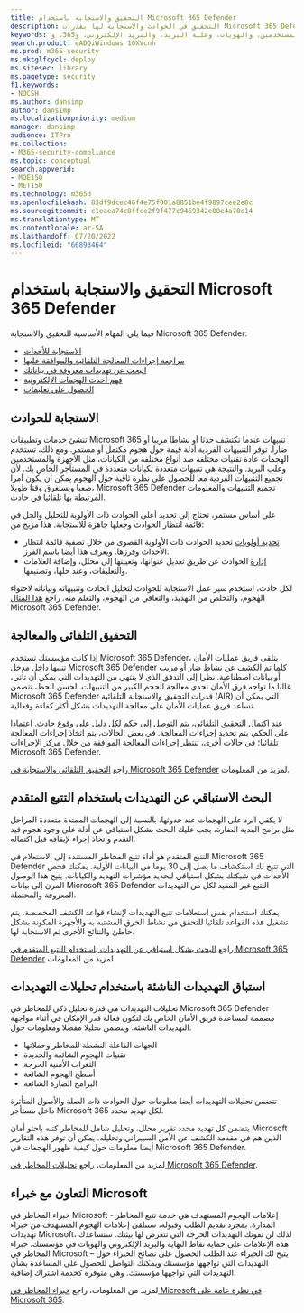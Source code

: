 ```yaml
---
title: التحقيق والاستجابة باستخدام Microsoft 365 Defender
description: التحقيق في الحوادث والاستجابة لها بقدرات Microsoft 365 Defender.
keywords: الحوادث، والتنبيهات، والتحقيق، والتحليل، والاستجابة، والارتباط، والهجوم، والأجهزة، والأجهزة، والمستخدمين، والهويات، وعلبة البريد، والبريد الإلكتروني، و365، وmicrosoft، وm365، والاستجابة للحوادث، والهجمات الإلكترونية
search.product: eADQiWindows 10XVcnh
ms.prod: m365-security
ms.mktglfcycl: deploy
ms.sitesec: library
ms.pagetype: security
f1.keywords:
- NOCSH
ms.author: dansimp
author: dansimp
ms.localizationpriority: medium
manager: dansimp
audience: ITPro
ms.collection:
- M365-security-compliance
ms.topic: conceptual
search.appverid:
- MOE150
- MET150
ms.technology: m365d
ms.openlocfilehash: 83df9dcec46f4e75f001a8851be4f9897cee2e8c
ms.sourcegitcommit: c1eaea74c8ffce2f9f477c9469342e88e4a70c14
ms.translationtype: MT
ms.contentlocale: ar-SA
ms.lasthandoff: 07/20/2022
ms.locfileid: "66893464"
---
```

# <a name="investigate-and-respond-with-microsoft-365-defender"></a>التحقيق والاستجابة باستخدام Microsoft 365 Defender

فيما يلي المهام الأساسية للتحقيق والاستجابة Microsoft 365 Defender:

- [الاستجابة للأحداث](#incident-response)
- [مراجعة إجراءات المعالجة التلقائية والموافقة عليها](#automated-investigation-and-remediation)
- [البحث عن تهديدات معروفة في بياناتك](#proactive-search-for-threats-with-advanced-hunting)
- [فهم أحدث الهجمات الإلكترونية](#get-ahead-of-emerging-threats-with-threat-analytics)
- [الحصول على تعليمات](#collaborate-with-microsoft-experts)

## <a name="incident-response"></a>الاستجابة للحوادث

تنشئ خدمات وتطبيقات Microsoft 365 تنبيهات عندما تكتشف حدثا أو نشاطا مريبا أو ضارا. توفر التنبيهات الفردية أدلة قيمة حول هجوم مكتمل أو مستمر. ومع ذلك، تستخدم الهجمات عادة تقنيات مختلفة ضد أنواع مختلفة من الكيانات، مثل الأجهزة والمستخدمين وعلب البريد. والنتيجة هي تنبيهات متعددة لكيانات متعددة في المستأجر الخاص بك. لأن تجميع التنبيهات الفردية معا للحصول على نظرة ثاقبة حول الهجوم يمكن أن يكون أمرا صعبا ويستغرق وقتا طويلا، Microsoft 365 Defender تجميع التنبيهات والمعلومات المرتبطة بها تلقائيا في حادث.

على أساس مستمر، تحتاج إلى تحديد أعلى الحوادث ذات الأولوية للتحليل والحل في قائمة انتظار الحوادث وجعلها جاهزة للاستجابة. هذا مزيج من:

- [تحديد أولويات](incident-queue.md) تحديد الحوادث ذات الأولوية القصوى من خلال تصفية قائمة انتظار الأحداث وفرزها. ويعرف هذا أيضا باسم الفرز.
- [إدارة](manage-incidents.md) الحوادث عن طريق تعديل عنوانها، وتعيينها إلى محلل، وإضافة العلامات والتعليقات، وعند حلها، وتصنيفها.

لكل حادث، استخدم سير عمل الاستجابة للحوادث لتحليل الحادث وتنبيهاته وبياناته لاحتواء الهجوم، والتخلص من التهديد، والتعافي من الهجوم، والتعلم منه. راجع [هذا المثال](incidents-overview.md#example-incident-response-workflow-for-microsoft-365-defender) Microsoft 365 Defender.

## <a name="automated-investigation-and-remediation"></a>التحقيق التلقائي والمعالجة

إذا كانت مؤسستك تستخدم Microsoft 365 Defender، يتلقى فريق عمليات الأمان تنبيها داخل مدخل Microsoft 365 Defender كلما تم الكشف عن نشاط ضار أو مريب أو بيانات اصطناعية. نظرا إلى التدفق الذي لا ينتهي من التهديدات التي يمكن أن تأتي، غالبا ما تواجه فرق الأمان تحدي معالجة الحجم الكبير من التنبيهات. لحسن الحظ، تتضمن Microsoft 365 Defender قدرات التحقيق والاستجابة التلقائية (AIR) التي يمكن أن تساعد فريق عمليات الأمان على معالجة التهديدات بشكل أكثر كفاءة وفعالية.

عند اكتمال التحقيق التلقائي، يتم التوصل إلى حكم لكل دليل على وقوع حادث. اعتمادا على الحكم، يتم تحديد إجراءات المعالجة. في بعض الحالات، يتم اتخاذ إجراءات المعالجة تلقائيا؛ في حالات أخرى، تنتظر إجراءات المعالجة الموافقة من خلال مركز الإجراءات Microsoft 365 Defender. 

راجع [التحقيق التلقائي والاستجابة في Microsoft 365 Defender](m365d-autoir.md) لمزيد من المعلومات.

## <a name="proactive-search-for-threats-with-advanced-hunting"></a>البحث الاستباقي عن التهديدات باستخدام التتبع المتقدم

لا يكفي الرد على الهجمات عند حدوثها. بالنسبة إلى الهجمات الممتدة متعددة المراحل مثل برامج الفدية الضارة، يجب عليك البحث بشكل استباقي عن أدلة على وجود هجوم قيد التقدم واتخاذ إجراء لإيقافه قبل اكتماله.

التتبع المتقدم هو أداة تتبع المخاطر المستندة إلى الاستعلام في Microsoft 365 Defender التي تتيح لك استكشاف ما يصل إلى 30 يوما من البيانات الأولية. يمكنك فحص الأحداث في شبكتك بشكل استباقي لتحديد مؤشرات التهديد والكيانات. يتيح هذا الوصول المرن إلى بيانات Microsoft 365 Defender التتبع غير المقيد لكل من التهديدات المعروفة والمحتملة.

يمكنك استخدام نفس استعلامات تتبع التهديدات لإنشاء قواعد الكشف المخصصة. يتم تشغيل هذه القواعد تلقائيا للتحقق من نشاط الخرق المشتبه به والأجهزة المكونة بشكل خاطئ والنتائج الأخرى ثم الاستجابة لها.

راجع [البحث بشكل استباقي عن التهديدات باستخدام التتبع المتقدم في Microsoft 365 Defender](advanced-hunting-overview.md) لمزيد من المعلومات.

## <a name="get-ahead-of-emerging-threats-with-threat-analytics"></a>استباق التهديدات الناشئة باستخدام تحليلات التهديدات

تحليلات التهديدات هي قدرة تحليل ذكي للمخاطر في Microsoft 365 Defender مصممة لمساعدة فريق الأمان الخاص بك لتكون فعالة قدر الإمكان في أثناء مواجهة التهديدات الناشئة. ويتضمن تحليلا مفصلا ومعلومات حول:

- الجهات الفاعلة النشطة للمخاطر وحملاتها
- تقنيات الهجوم الشائعة والجديدة
- الثغرات الأمنية الحرجة
- أسطح الهجوم الشائعة
- البرامج الضارة الشائعة

تتضمن تحليلات التهديدات أيضا معلومات حول الحوادث ذات الصلة والأصول المتأثرة داخل مستأجر Microsoft 365 لكل تهديد محدد.

يتضمن كل تهديد محدد تقرير محلل، وتحليل شامل للمخاطر كتبه باحثو أمان Microsoft الذين هم في مقدمة الكشف عن الأمن السيبراني وتحليله. يمكن أن توفر هذه التقارير أيضا معلومات حول كيفية ظهور الهجمات في Microsoft 365 Defender.

لمزيد من المعلومات، راجع [تحليلات المخاطر في Microsoft 365 Defender](threat-analytics.md).

## <a name="collaborate-with-microsoft-experts"></a>التعاون مع خبراء Microsoft

خبراء المخاطر في Microsoft - إعلامات الهجوم المستهدف هي خدمة تتبع المخاطر المدارة. بمجرد تقديم الطلب وقبوله، ستتلقى إعلامات الهجوم المستهدف من خبراء تهديدات Microsoft، لذلك لن تفوتك التهديدات الحرجة التي تتعرض لها بيئتك. ستساعدك هذه الإعلامات على حماية نقاط النهاية والبريد الإلكتروني والهويات في مؤسستك. خبراء المخاطر في Microsoft – يتيح لك الخبراء عند الطلب الحصول على نصائح الخبراء حول التهديدات التي تواجهها مؤسستك ويمكنك التواصل للحصول على المساعدة بشأن التهديدات التي تواجهها مؤسستك. وهي متوفرة كخدمة اشتراك إضافية.

لمزيد من المعلومات، راجع [خبراء المخاطر في Microsoft في نظرة عامة على Microsoft 365](/microsoft-365/security/defender/microsoft-threat-experts).
